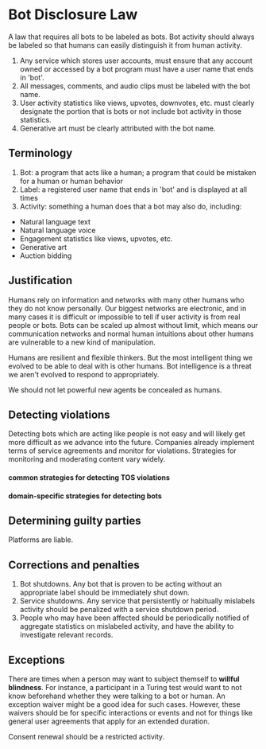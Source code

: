# Bot Disclosure Law

A law that requires all bots to be labeled as bots. Bot activity should always be labeled so that humans can easily distinguish it from human activity.

1. Any service which stores user accounts, must ensure that any account owned or accessed by a bot program must have a user name that ends in 'bot'.
2. All messages, comments, and audio clips must be labeled with the bot name.
3. User activity statistics like views, upvotes, downvotes, etc. must clearly designate the portion that is bots or not include bot activity in those statistics.
4. Generative art must be clearly attributed with the bot name.

## Terminology

1. Bot: a program that acts like a human; a program that could be mistaken for a human or human behavior
2. Label: a registered user name that ends in 'bot' and is displayed at all times
3. Activity: something a human does that a bot may also do, including:
- Natural language text
- Natural language voice
- Engagement statistics like views, upvotes, etc.
- Generative art
- Auction bidding

## Justification

Humans rely on information and networks with many other humans who they do not know personally. Our biggest networks are electronic, and in many cases it is difficult or impossible to tell if user activity is from real people or bots. Bots can be scaled up almost without limit, which means our communication networks and normal human intuitions about other humans are vulnerable to a new kind of manipulation.

Humans are resilient and flexible thinkers. But the most intelligent thing we evolved to be able to deal with is other humans. Bot intelligence is a threat we aren't evolved to respond to appropriately.

We should not let powerful new agents be concealed as humans.

## Detecting violations

Detecting bots which are acting like people is not easy and will likely get more difficult as we advance into the future. Companies already implement terms of service agreements and monitor for violations. Strategies for monitoring and moderating content vary widely.

#### common strategies for detecting TOS violations
#### domain-specific strategies for detecting bots

## Determining guilty parties

Platforms are liable.

## Corrections and penalties

1. Bot shutdowns. Any bot that is proven to be acting without an appropriate label should be immediately shut down.
2. Service shutdowns. Any service that persistently or habitually mislabels activity should be penalized with a service shutdown period.
3. People who may have been affected should be periodically notified of aggregate statistics on mislabeled activity, and have the ability to investigate relevant records.

## Exceptions

There are times when a person may want to subject themself to **willful blindness**. For instance, a participant in a Turing test would want to not know beforehand whether they were talking to a bot or human. An exception waiver might be a good idea for such cases. However, these waivers should be for specific interactions or events and not for things like general user agreements that apply for an extended duration.

Consent renewal should be a restricted activity.

